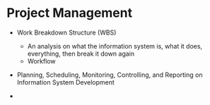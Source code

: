 
# Project Management

- Work Breakdown Structure (WBS)
	- An analysis on what the information system is, what it does, everything, then break it down again
	- Workflow

- Planning, Scheduling, Monitoring, Controlling, and Reporting on Information System Development

- 